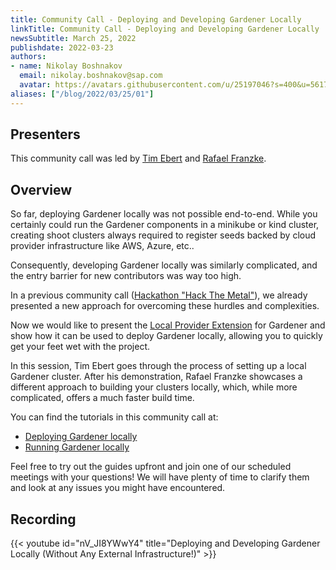 ```yaml
---
title: Community Call - Deploying and Developing Gardener Locally
linkTitle: Community Call - Deploying and Developing Gardener Locally
newsSubtitle: March 25, 2022
publishdate: 2022-03-23
authors:
- name: Nikolay Boshnakov
  email: nikolay.boshnakov@sap.com
  avatar: https://avatars.githubusercontent.com/u/25197046?s=400&u=56175926393a77892662001f0dca5a439d1e771f&v=4
aliases: ["/blog/2022/03/25/01"]
---
```


## Presenters

This community call was led by [Tim Ebert](https://github.com/timebertt) and [Rafael Franzke](https://github.com/rfranzke).

## Overview

So far, deploying Gardener locally was not possible end-to-end. While you certainly could run the Gardener components in a minikube or kind cluster, creating shoot clusters always required to register seeds backed by cloud provider infrastructure like AWS, Azure, etc..

Consequently, developing Gardener locally was similarly complicated, and the entry barrier for new contributors was way too high.

In a previous community call ([Hackathon "Hack The Metal"](https://www.youtube.com/watch?v=ZPAisXqjoTI&ab_channel=GardenerProject)), we already presented a new approach for overcoming these hurdles and complexities.

Now we would like to present the [Local Provider Extension](https://github.com/gardener/gardener/blob/master/docs/extensions/provider-local.md) for Gardener and show how it can be used to deploy Gardener locally, allowing you to quickly get your feet wet with the project. 

In this session, Tim Ebert goes through the process of setting up a local Gardener cluster. After his demonstration, Rafael Franzke showcases a different approach to building your clusters locally, which, while more complicated, offers a much faster build time. 

You can find the tutorials in this community call at:
* [Deploying Gardener locally](https://github.com/gardener/gardener/blob/master/docs/deployment/getting_started_locally.md)
* [Running Gardener locally](https://github.com/gardener/gardener/blob/master/docs/development/getting_started_locally.md)

Feel free to try out the guides upfront and join one of our scheduled meetings with your questions! We will have plenty of time to clarify them and look at any issues you might have encountered.

## Recording

{{< youtube id="nV_JI8YWwY4" title="Deploying and Developing Gardener Locally (Without Any External Infrastructure!)" >}}